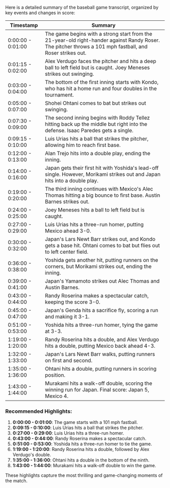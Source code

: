 Here is a detailed summary of the baseball game transcript, organized by key events and changes in score:

| Timestamp | Summary |
|-----------|---------|
| 0:00:00 - 0:01:00 | The game begins with a strong start from the 21-year-old right-hander against Randy Roser. The pitcher throws a 101 mph fastball, and Roser strikes out. |
| 0:01:15 - 0:02:00 | Alex Verdugo faces the pitcher and hits a deep ball to left field but is caught. Joey Meneses strikes out swinging. |
| 0:03:00 - 0:04:00 | The bottom of the first inning starts with Kondo, who has hit a home run and four doubles in the tournament. |
| 0:05:00 - 0:07:00 | Shohei Ohtani comes to bat but strikes out swinging. |
| 0:07:30 - 0:09:00 | The second inning begins with Roddy Tellez hitting back up the middle but right into the defense. Isaac Paredes gets a single. |
| 0:09:15 - 0:10:00 | Luis Urias hits a ball that strikes the pitcher, allowing him to reach first base. |
| 0:12:00 - 0:13:00 | Alan Trejo hits into a double play, ending the inning. |
| 0:14:00 - 0:16:00 | Japan gets their first hit with Yoshida's lead-off single. However, Morikami strikes out and Japan hits into a double play. |
| 0:19:00 - 0:20:00 | The third inning continues with Mexico's Alec Thomas hitting a big bounce to first base. Austin Barnes strikes out. |
| 0:24:00 - 0:25:00 | Joey Meneses hits a ball to left field but is caught. |
| 0:27:00 - 0:29:00 | Luis Urias hits a three-run homer, putting Mexico ahead 3-0. |
| 0:30:00 - 0:32:00 | Japan's Lars Newt Barr strikes out, and Kondo gets a base hit. Ohtani comes to bat but flies out to left center field. |
| 0:36:00 - 0:38:00 | Yoshida gets another hit, putting runners on the corners, but Morikami strikes out, ending the inning. |
| 0:39:00 - 0:41:00 | Japan's Yamamoto strikes out Alec Thomas and Austin Barnes. |
| 0:43:00 - 0:44:00 | Randy Roserina makes a spectacular catch, keeping the score 3-0. |
| 0:45:00 - 0:47:00 | Japan's Genda hits a sacrifice fly, scoring a run and making it 3-1. |
| 0:51:00 - 0:53:00 | Yoshida hits a three-run homer, tying the game at 3-3. |
| 1:19:00 - 1:20:00 | Randy Roserina hits a double, and Alex Verdugo hits a double, putting Mexico back ahead 4-3. |
| 1:32:00 - 1:33:00 | Japan's Lars Newt Barr walks, putting runners on first and second. |
| 1:35:00 - 1:36:00 | Ohtani hits a double, putting runners in scoring position. |
| 1:43:00 - 1:44:00 | Murakami hits a walk-off double, scoring the winning run for Japan. Final score: Japan 5, Mexico 4. |

### Recommended Highlights:
1. **0:00:00 - 0:01:00**: The game starts with a 101 mph fastball.
2. **0:09:15 - 0:10:00**: Luis Urias hits a ball that strikes the pitcher.
3. **0:27:00 - 0:29:00**: Luis Urias hits a three-run homer.
4. **0:43:00 - 0:44:00**: Randy Roserina makes a spectacular catch.
5. **0:51:00 - 0:53:00**: Yoshida hits a three-run homer to tie the game.
6. **1:19:00 - 1:20:00**: Randy Roserina hits a double, followed by Alex Verdugo's double.
7. **1:35:00 - 1:36:00**: Ohtani hits a double in the bottom of the ninth.
8. **1:43:00 - 1:44:00**: Murakami hits a walk-off double to win the game.

These highlights capture the most thrilling and game-changing moments of the match.